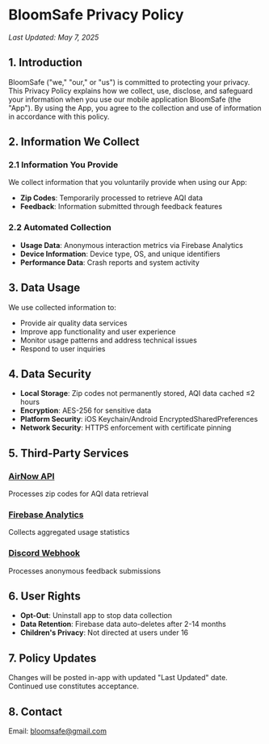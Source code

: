 # BloomSafe Privacy Policy  
*Last Updated: May 7, 2025*

## 1. Introduction  
BloomSafe ("we," "our," or "us") is committed to protecting your privacy. This Privacy Policy explains how we collect, use, disclose, and safeguard your information when you use our mobile application BloomSafe (the "App"). By using the App, you agree to the collection and use of information in accordance with this policy.

## 2. Information We Collect  
### 2.1 Information You Provide  
We collect information that you voluntarily provide when using our App:  
- **Zip Codes**: Temporarily processed to retrieve AQI data  
- **Feedback**: Information submitted through feedback features  

### 2.2 Automated Collection  
- **Usage Data**: Anonymous interaction metrics via Firebase Analytics  
- **Device Information**: Device type, OS, and unique identifiers  
- **Performance Data**: Crash reports and system activity  

## 3. Data Usage  
We use collected information to:  
- Provide air quality data services  
- Improve app functionality and user experience  
- Monitor usage patterns and address technical issues  
- Respond to user inquiries  

## 4. Data Security  
- **Local Storage**: Zip codes not permanently stored, AQI data cached ≤2 hours  
- **Encryption**: AES-256 for sensitive data  
- **Platform Security**: iOS Keychain/Android EncryptedSharedPreferences  
- **Network Security**: HTTPS enforcement with certificate pinning  

## 5. Third-Party Services  
### [AirNow API](https://www.airnowtech.org/privacy.cfm)  
Processes zip codes for AQI data retrieval  

### [Firebase Analytics](https://firebase.google.com/support/privacy)  
Collects aggregated usage statistics  

### [Discord Webhook](https://discord.com/terms/privacy-policy-march-2022)  
Processes anonymous feedback submissions  

## 6. User Rights  
- **Opt-Out**: Uninstall app to stop data collection  
- **Data Retention**: Firebase data auto-deletes after 2-14 months  
- **Children's Privacy**: Not directed at users under 16  

## 7. Policy Updates  
Changes will be posted in-app with updated "Last Updated" date. Continued use constitutes acceptance.

## 8. Contact  
Email: [bloomsafe@gmail.com](mailto:bloomsafe@gmail.com)
